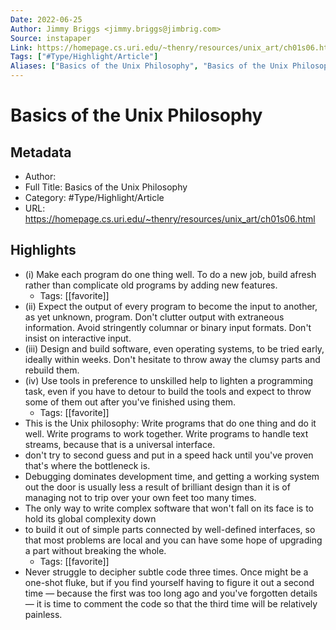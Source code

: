 ```yaml
---
Date: 2022-06-25
Author: Jimmy Briggs <jimmy.briggs@jimbrig.com>
Source: instapaper
Link: https://homepage.cs.uri.edu/~thenry/resources/unix_art/ch01s06.html
Tags: ["#Type/Highlight/Article"]
Aliases: ["Basics of the Unix Philosophy", "Basics of the Unix Philosophy"]
---
```

# Basics of the Unix Philosophy

## Metadata
- Author: 
- Full Title: Basics of the Unix Philosophy
- Category: #Type/Highlight/Article
- URL: https://homepage.cs.uri.edu/~thenry/resources/unix_art/ch01s06.html

## Highlights
- (i) Make each program do one thing well. To do a new job, build afresh rather than complicate old programs by adding new features.
    - Tags: [[favorite]] 
- (ii) Expect the output of every program to become the input to another, as yet unknown, program. Don't clutter output with extraneous information. Avoid stringently columnar or binary input formats. Don't insist on interactive input.
- (iii) Design and build software, even operating systems, to be tried early, ideally within weeks. Don't hesitate to throw away the clumsy parts and rebuild them.
- (iv) Use tools in preference to unskilled help to lighten a programming task, even if you have to detour to build the tools and expect to throw some of them out after you've finished using them.
    - Tags: [[favorite]] 
- This is the Unix philosophy: Write programs that do one thing and do it well. Write programs to work together. Write programs to handle text streams, because that is a universal interface.
- don't try to second guess and put in a speed hack until you've proven that's where the bottleneck is.
- Debugging dominates development time, and getting a working system out the door is usually less a result of brilliant design than it is of managing not to trip over your own feet too many times.
- The only way to write complex software that won't fall on its face is to hold its global complexity down
- to build it out of simple parts connected by well-defined interfaces, so that most problems are local and you can have some hope of upgrading a part without breaking the whole.
    - Tags: [[favorite]] 
- Never struggle to decipher subtle code three times. Once might be a one-shot fluke, but if you find yourself having to figure it out a second time — because the first was too long ago and you've forgotten details — it is time to comment the code so that the third time will be relatively painless.
